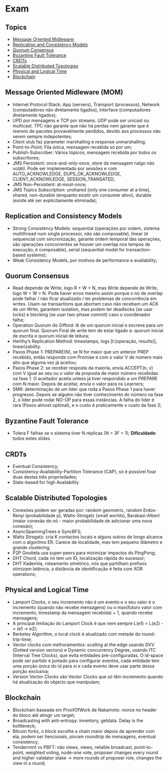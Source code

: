 # Exam

## Topics

- [Message Oriented Midleware](#message-oriented-midleware-mom);
- [Replication and Consistency Models](#replication-and-consistency-models) 
- [Quorum Consensus](#quorum-consensus)
- [Byzantine Fault Tolerance](#byzantine-fault-tolerance) 
- [CRDTs](#crdts)
- [Scalable Distributed Topologies](#scalable-distributed-topologies)
- [Physical and Logical Time](#physical-and-logical-time)
- [Blockchain](#blockchain)

## Message Oriented Midleware (MOM)

- Internet Protocol Stack: App (servers), Transport (processos), Network (computadores não diretamente ligados), Interface (computadores diretamente ligados);
- UPD por mensagens e TCP por streams. UDP pode ser unicast ou multicast. TPC não garante que não há perdas nem garante que é reenvio de pacotes provavelmente perdidos, devido aos processos não serem sempre indepotentes;
- Client stub faz parameter marshalling e response unmarshalling;
- Point-to-Point: Fila única, mensagem recebida só por um;
- Publish-Subscriber: Vários tópicos, mensagem recebida por todos os subscritores;
- JMS Persistent: once-and-only-once, store da mensagem nalgo não volátil. Pode ser implementado por sessões e com AUTO_ACKNOWLEDGE, DUPS_OK_ACKNOWLEDGE, CLIENT_ACKNOWLEDGE, SESSION_TRANSATED;
- JMS Non-Persistent: at-most-once;
- JMS Topics Subscription: unshared (only one consumer at a time), shared, non-durable (enquanto existir um consumer ativo), durable (existe até ser explicitamente eliminada);

## Replication and Consistency Models

- Strong Consistency Models: sequential (operações por ordem, sistema multithread num single processor, não são composable), linear (é sequencial com sincronização, garante ordem temporal das operações, são operações concorrentes se houver um overlap nos tempos de execução, é composable), serial (sequential model for transaction-based systems);
- Weak Consistency Models, por motivos de performance e availability;

## Quorum Consensus

- Read depende de Write, logo R + W > N, mas Write depende de Write, logo W + W > N. Pode haver erros mesmo assim porque o nó de overlap pode falhar / não ficar atualizado / ter problemas de concorrência em writes. Usam-se transactions que abortam caso não recebam um ACK de um Write, garantem isolation, mas podem ter deadlocks (se usar locks) e blocking (se usar two-phase commit) caso o coordenador falhe;
- Operation Quorum de Gifford: lê de um quorum inicial e escreve para um quorum final. Quorum Final de write tem de estar ligado a: quorum inicial de escrita e quorum inicial de leitura;
- Herlihy’s Replication Method: timestamps, logs [t:(operação, results)], linearizability.
- Paxos Phase 1: PREPARE(N), se N for maior que um anterior PREP recebido, então responde com Promise e com o valor V de número mais alto que alguma vez já aceitou;
- Paxos Phase 2: se receber resposta da maioria, envia ACCEPT(n, v) com V igual ao seu ou o valor da proposta de maior número recebidas na fase 1. O aceitador aceita unless já tiver respondido a um PREPARE com N maior. Depois de aceitar, envia o valor para os Learners;
- SMR: determinação de um lider que roda a Paxos Phase 1 para haver progresso. Depois se alguém não tiver conhecimento do número na fase 2, o líder pode rodar NO-OP para essas instâncias. A falha do lider é rara (Paxos almost optimal), e o custo é praticamente o custo da fase 2;

## Byzantine Fault Tolerance

- Tolera F falhas se o sistema tiver N réplicas (N = 3F + 1);
**Dificuldade**: todos estes slides

## CRDTs

- Eventual Consistency;
- Consistency-Availability-Partition Tolerance (CAP), só é possível fixar duas destas três propriedades;
- State-based for high Availability

## Scalable Distributed Topologies

- Conexões podem ser geradas por: random geometric, random Erdos-Renyi (probabilidade p), Watts-Strogatz (small worlds), Barabasi-Albert (maior conexão do nó - maior probabilidade de adicionar uma nova conexão);
- AsyncSpanningTrees e SyncBFS;
- Watts Strogatz: cria K contactos locais e alguns outros de longo alcance com o algoritmo ER. Carece de localidade, mas tem pequeno diâmetro e grande clustering;
- P2P Gnuttela usa super-peers para minimizar impactos do PingPong;
- DHT Chord, cada nó tem um ID, localização rápida do sucessor;
- DHT Kademlia, roteamento simétrico, nós que partilham prefixos otimizam latência, a distância de identificação é feita com XOR operations;

## Physical and Logical Time

- Lamport Clocks, o seu incremento não é um evento e o seu valor é o incremento (quando não recebe mensagens) ou o max(futuro valor com incremento, timestamp da mensagem recebida) + 1, quando recebe mensagens;
- A principal limitação do Lamport Clock é que nem sempre L(e1) < L(e2) -> (e1 -> e2);
- Berkeley Algorithm, o local clock é atualizado com metade do round-trip-time;
- Vector clocks com melhoramentos: scalling at the edge usando DVV (Dotted version vectors) e Dynamic concurrency Degree, usando ITC (Interval Tree Clocks), que evita entidades pré-configuradas. O id-space pode ser partido e juntado para configurar eventos, cada entidade tem uma porção única do id para si e cada evento deve usar parte dessa porção exclusiva;
- Version Vector Clocks são Vector Clocks que só têm incremento quando há atualização do objecto que manipulam;

## Blockchain

- Blockchain baseada em ProofOfWork de Nakamoto: nonce no header do bloco até atingir um target;
- Broadcasting with anti-entropy: inventory, getdata. Delay is the bottleneck;
- Bitcoin forks, o block escolhe a chain maior depois de aprender com ela, podem ser itencionais, pioram roundtrip de mensagens, eventual consistency;
- Tendermint vs PBFT: não views, views, reliable broadcast, point-to-point, weighted voting, node-one vote, proposer changes every round and higher validator stake -> more rounds of proposer role, changes the view in a round;
